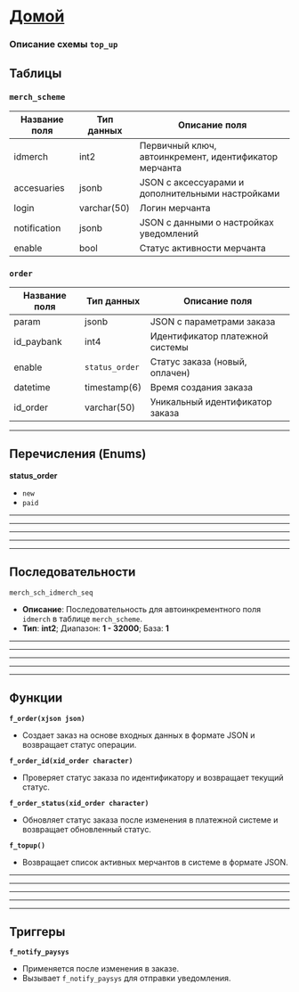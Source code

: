 # [Домой](./README.MD)
### Описание схемы `top_up`

## Таблицы


### `merch_scheme`
| Название поля | Тип данных | Описание поля          |
|----------------|------------|------------------------|
| idmerch        | int2       | Первичный ключ, автоинкремент, идентификатор мерчанта |
| accesuaries    | jsonb      | JSON с аксессуарами и дополнительными настройками |
| login          | varchar(50)| Логин мерчанта |
| notification   | jsonb      | JSON с данными о настройках уведомлений |
| enable         | bool       | Статус активности мерчанта |

### `order`
| Название поля | Тип данных       | Описание поля          |
|----------------|------------------|------------------------|
| param          | jsonb            | JSON с параметрами заказа |
| id_paybank     | int4             | Идентификатор платежной системы |
| enable         | `status_order`     | Статус заказа (новый, оплачен) |
| datetime       | timestamp(6)     | Время создания заказа |
| id_order       | varchar(50)      | Уникальный идентификатор заказа |

---

## Перечисления (Enums)
**status_order**
- `new`
- `paid`

---
---
---
---
---

## Последовательности

`merch_sch_idmerch_seq`
- **Описание**: Последовательность для автоинкрементного поля `idmerch` в таблице `merch_scheme`.
- **Тип**: **int2**; Диапазон: **1 - 32000**; База: **1**

---
---
---
---
---

## Функции

**`f_order(xjson json)`**
- Создает заказ на основе входных данных в формате JSON и возвращает статус операции.

**`f_order_id(xid_order character)`**
- Проверяет статус заказа по идентификатору и возвращает текущий статус.

**`f_order_status(xid_order character)`**
- Обновляет статус заказа после изменения в платежной системе и возвращает обновленный статус.

**`f_topup()`**
- Возвращает список активных мерчантов в системе в формате JSON.

---
---
---
---
---

## Триггеры

**`f_notify_paysys`**
- Применяется после изменения в заказе.
- Вызывает `f_notify_paysys` для отправки уведомления.
